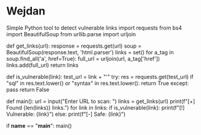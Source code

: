 # Wejdan
Simple Python tool to detect vulnerable links
import requests
from bs4 import BeautifulSoup
from urllib.parse import urljoin

def get_links(url):
    response = requests.get(url)
    soup = BeautifulSoup(response.text, 'html.parser')
    links = set()
    for a_tag in soup.find_all('a', href=True):
        full_url = urljoin(url, a_tag['href'])
        links.add(full_url)
    return links

def is_vulnerable(link):
    test_url = link + "'"
    try:
        res = requests.get(test_url)
        if "sql" in res.text.lower() or "syntax" in res.text.lower():
            return True
    except:
        pass
    return False

def main():
    url = input("Enter URL to scan: ")
    links = get_links(url)
    print(f"[+] Found {len(links)} links.")
    for link in links:
        if is_vulnerable(link):
            print(f"[!] Vulnerable: {link}")
        else:
            print(f"[-] Safe: {link}")

if __name__ == "__main__":
    main()
